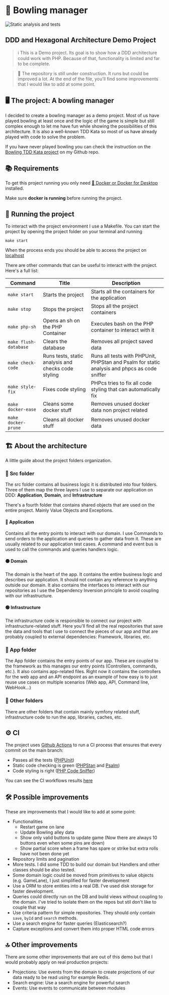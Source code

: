 # 🎳 Bowling manager 
![Static analysis and tests](https://github.com/rogergros/ddd-example/actions/workflows/ci.yml/badge.svg)

## DDD and Hexagonal Architecture Demo Project

> ℹ️ This is a Demo project. Its goal is to show how a DDD architecture could work with PHP. Because of that,
> functionality is limited and far to be complete.

> 👷 The repository is still under construction. It runs but could be improved a lot. At the end of the file, you'll
> find some improvements that I would like to add at some point.

## 🖥 The project: A bowling manager

I decided to create a bowling manager as a demo project.
Most of us have played bowling at least once and the logic of the game is simple but still complex enough to let me have
fun while showing the possibilities of this architecture.
It is also a well-known TDD Kata so most of us have already played with code to solve the problem.

If you have never played bowling you can check the instruction on the [Bowling TDD Kata project](https://github.com/rogergros/bowling-tdd-kata) on my Github repo.

## 📚 Requirements

To get this project running you only need [🐋 Docker or Docker for Desktop](https://docs.docker.com/get-docker/) installed.

Make sure **docker is running** before running the project.

## 🏃 Running the project

To interact with the project environment I use a Makefile.
You can start the project by opening the project folder on your terminal and running
    
    make start

When the process ends you should be able to access the project on [localhost](http://localhost)

There are other commands that can be useful to interact with the project.
Here's a full list:

|Command|Title|Description|
|---|---|---|
|`make start`|Starts the project|Starts all the containers for the application|
|`make stop`|Stops the project|Stops all the project containers|
|`make php-sh`|Opens an sh on the PHP Container|Executes bash on the PHP container to interact with it|
|`make flush-database`|Clears the database|Removes all project saved data|
|`make check-code`|Runs tests, static analysis and checks code styling|Runs all tests with PHPUnit, PHPStan and Psalm for static analysis and phpcs as code sniffer|
|`make style-fix`|Fixes code styling|PHPcs tries to fix all code styling that can automatically fix|
|`make docker-ease`|Cleans some docker stuff|Removes unused docker data non project related|
|`make docker-prune`|Cleans all docker stuff|Removes unused docker data|

## 🏗 About the architecture

A little guide about the project folders organization.

### 📁 Src folder

The src folder contains all business logic it is distributed into four folders.
Three of them map the three layers I use to separate our application on DDD: **Application**, **Domain**, and **Infrastructure**

There's a fourth folder that contains shared objects that are used on the entire project.
Mainly Value Objects and Exceptions.

#### 🔴 Application

Contains all the entry points to interact with our domain.
I use Commands to send orders to the application and queries to gather data from it.
These are usually related to our application test cases.
A command and event bus is used to call the commands and queries handlers logic.

#### 🟠 Domain

The domain is the heart of the app. It contains the entire business logic and describes our application.
It should not contain any reference to anything outside our domain.
It also contains the interfaces to interact with our repositories as I use the Dependency Inversion principle to avoid
coupling with our infrastructure.

#### 🟢 Infrastructure

The infrastructure code is responsible to connect our project with infrastructure-related stuff.
Here you'll find all the real repositories that save the data and tools that I use to connect the pieces of our app and
that are probably coupled to external dependencies: Framework, libraries, etc.

### 📁 App folder

The App folder contains the entry points of our app. These are coupled to the framework as this manages our entry points
(Controllers, commands, etc.).
It also contains app-related files.
Right now it contains the controllers for the web app and an API endpoint as an example of how easy is to just reuse
use cases on multiple scenarios (Web app, API, Command line, WebHook...)

### 📁 Other folders

There are other folders that contain mainly symfony related stuff, infrastructure code to run the app, libraries, caches, etc.

## ⚙️ CI

The project uses [Github Actions](https://github.com/features/actions) to run a CI process that ensures that every commit on the main branch:
* Passes all the tests ([PHPUnit](https://phpunit.de/))
* Static code checking is green ([PHPStan](https://phpstan.org/) and [Psalm](https://psalm.dev/))
* Code styling is right ([PHP Code Sniffer](https://github.com/squizlabs/PHP_CodeSniffer))

You can see the CI workflows results [here](https://github.com/rogergros/ddd-example/actions)

## 🛠 Possible improvements

These are improvements that I would like to add at some point:

* Functionalities
  * Restart game on lane
  * Update Bowling alley data
  * Show only valid buttons to update game (Now there are always 10 buttons even when some pins are down)
  * Show partial score when a frame has spare or strike but extra rolls have not been done yet
* Repository limits and pagination
* More tests. I did some TDD to build our domain but Handlers and other classes should be also tested.
* Some domain logic could be moved from primitives to value objects (e.g. GameLane), I just simplified for faster development
* Use a ORM to store entities into a real DB. I've used disk storage for faster development.
* Queries could directly run on the DB and build views without coupling to the domain. I've tried to isolate them on the repos but stil don't like to couple that way
* Use criteria pattern for simple repositories. They should only contain `save`, `byId` and `search` methods.
* Use a search engine for faster queries (Elasticsearch?)
* Capture exceptions and convert them into proper HTML code errors

## 🔝 Other improvements

There are some other improvements that are out of this demo but that I would probably apply on real production projects:

* Projections: Use events from the domain to create projections of our data ready to be read using for example Redis.
* Search engine: Use a search engine for powerful search
* Events: Use events to communicate between modules
